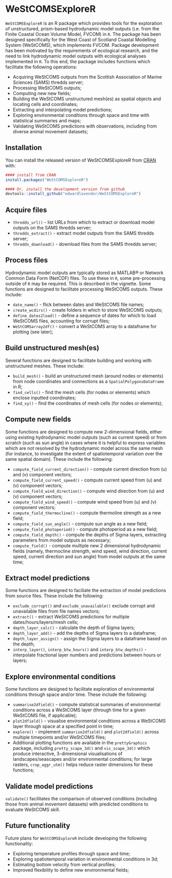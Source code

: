 
<!-- README.md is generated from README.Rmd. Please edit that file -->

# WeStCOMSExploreR

<!-- badges: start -->

<!-- badges: end -->

`WeStCOMSExploreR` is an R package which provides tools for the
exploration of unstructured, prism-based hydrodynamic model outputs
(i.e. from the Finite Coastal Ocean Volume Model, FVCOM) in `R`. The
package has been designed specifically for the West Coast of Scotland
Coastal Modelling System (WeStCOMS), which implements FVCOM. Package
development has been motivated by the requirements of ecological
research, and the need to link hydrodynamic model outputs with
ecological analyses implemented in `R`. To this end, the package
includes functions which facilitate the following operations:

  - Acquiring WeStCOMS outputs from the Scottish Association of Marine
    Sciences (SAMS) thredds server;
  - Processing WeStCOMS outputs;
  - Computing new new fields;
  - Building the WeStCOMS unstructured mesh(es) as spatial objects and
    locating cells and coordinates;
  - Extracting and interpolating model predictions;
  - Exploring environmental conditions through space and time with
    statistical summaries and maps;
  - Validating WeStCOMS predictions with observations, including from
    diverse animal movement datasets;

## Installation

You can install the released version of WeStCOMSExploreR from
[CRAN](https://CRAN.R-project.org) with:

``` r
#### install from CRAN
install.packages("WeStCOMSExploreR")
```

``` r
#### Or, install the development version from github
devtools::install_github("edwardlavender/WeStCOMSExploreR")
```

## Acquire files

  - `thredds_url()` - list URLs from which to extract or download model
    outputs on the SAMS thredds server;
  - `thredds_extract()` - extract model outputs from the SAMS thredds
    server;
  - `thredds_download()` - download files from the SAMS thredds server;

## Process files

Hydrodynamic model outputs are typically stored as MATLAB® or Network
Common Data Form (NetCDF) files. To use these in `R`, some
pre-processing outside of `R` may be required. This is described in the
vignette. Some functions are designed to facilitate processing WeStCOMS
outputs. These include:

  - `date_name()` - flick between dates and WeStCOMS file names;
  - `create_wcdirs()` - create folders in which to store WeStCOMS
    outputs;
  - `define_dates2load()` - define a sequence of dates for which to load
    WeStCOMS files, accounting for corrupt files;
  - `WeStCOMSarray2df()` - convert a WeStCOMS array to a dataframe for
    plotting (see later);

## Build unstructured mesh(es)

Several functions are designed to facilitate building and working with
unstructured meshes. These include:

  - `build_mesh()` - build an unstructured mesh (around nodes or
    elements) from node coordinates and connections as a
    `SpatialPolygonsDataFrame` in R;
  - `find_cells()` - find the mesh cells (for nodes or elements) which
    enclose inputted coordinates;
  - `find_xy()` - find the coordinates of mesh cells (for nodes or
    elements);

## Compute new fields

Some functions are designed to compute new 2-dimensional fields, either
using existing hydrodynamic model outputs (such as current speed) or
from scratch (such as sun angle) in cases where it is helpful to express
variables which are not resolved by the hydrodynamic model across the
same mesh (for instance, to investigate the extent of spatiotemporal
variation over the same spatial domain). These include the following:

  - `compute_field_current_direction()` - compute current direction from
    \(u\) and \(v\) component vectors;
  - `compute_field_current_speed()` - compute current speed from \(u\)
    and \(v\) component vectors;
  - `compute_field_wind_direction()` - compute wind direction from \(u\)
    and \(v\) component vectors;
  - `compute_field_wind_speed()` - compute wind speed from \(u\) and
    \(v\) component vectors;
  - `compute_field_thermocline()` - compute thermoline strength as a new
    field;
  - `compute_field_sun_angle()` - compute sun angle as a new field;
  - `compute_field_photoperiod()` - compute photoperiod as a new field;
  - `compute_field_depth()` - compute the depths of Sigma layers,
    extracting parameters from model outputs as necessary;
  - `compute_field()` - compute multiple new 2 dimensional hydrodynamic
    fields (namely, thermocline strength, wind speed, wind direction,
    current speed, current direction and sun angle) from model outputs
    at the same time;

## Extract model predictions

Some functions are designed to faciliate the extraction of model
predictions from source files. These include the following:

  - `exclude_corrupt()` and `exclude_unavailable()` exclude corrupt and
    unavailable files from file names vectors;
  - `extract()` - extract WeStCOMS predictions for multiple
    dates/hours/layers/mesh cells;
  - `depth_layer_calc()` - calculate the depth of Sigma layers;
  - `depth_layer_add()` - add the depths of Sigma layers to a dataframe;
  - `depth_layer_assign()` - assign the Sigma layers to a dataframe
    based on the depth;
  - `interp_layer()`, `interp_btw_hours()` and `interp_btw_depths()` -
    interpolate fractional layer numbers and predictions between hours
    or layers;

## Explore environmental conditions

Some functions are designed to facilitate exploration of environmental
conditions through space and/or time. These include the following:

  - `summarise2dfield()` - compute statistical summaries of
    environmental conditions across a WeStCOMS layer (through time for a
    given WeStCOMS file, if applicable);
  - `plot2dfield()` - visualise environmental conditions across a
    WeStCOMS layer through space at a specified point in time;
  - `explore()` - implement `summarise2dfield()` and `plot2dfield()`
    across multiple timepoints and/or WeStCOMS files;
  - Additional plotting functions are available in the `prettyGraphics`
    package, including `pretty_scape_3d()` and `vis_scape_3d()` which
    produce interactive, 3-dimensional visualisations of
    landscapes/seascapes and/or environmental conditions; for large
    rasters, `crop_aggr_utm()` helps reduce raster dimensions for these
    functions;

## Validate model predictions

`validate()` facilitates the comparison of observed conditions
(including those from animal movement datasets) with predicted
conditions to evaluate WeStCOMS skill.

## Future functionality

Future plans for `WeStCOMSExploreR` include developing the following
functionality:

  - Exploring temperature profiles through space and time;
  - Exploring spatiotemporal variation in environmental conditions in
    3d;
  - Estimating bottom velocity from vertical profiles;
  - Improved flexibility to define new environmental fields;
